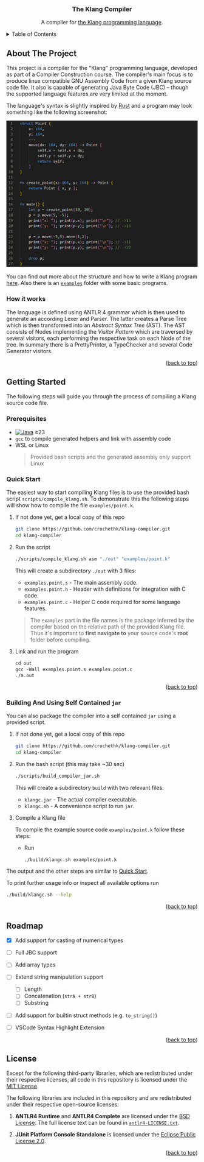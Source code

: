 <!-- This readme was created based on https://github.com/othneildrew/Best-README-Template -->
<a id="readme-top"></a>

<h3 align="center">The Klang Compiler</h3>

  <p align="center">
    A compiler for <a href="the-klang-language.md">the Klang programming language</a>.
  </p>
</div>

<!-- TABLE OF CONTENTS -->
<details>
  <summary>Table of Contents</summary>
  <ol>
    <li>
      <a href="#about-the-project">About The Project</a>
    </li>
    <li>
      <a href="#how-it-works">How it works</a>
    </li>
    <li>
      <a href="#getting-started">Getting Started</a>
      <ul>
        <li><a href="#prerequisites">Prerequisites</a></li>
        <li><a href="#quick-start">Quick Start</a></li>
        <li><a href="#building-and-using-self-contained-jar">Building And Using Self Contained Jar</a></li>
      </ul>
    </li>
    <!-- <li><a href="#usage">Usage</a></li> -->
    <li><a href="#roadmap">Roadmap</a></li>
    <li><a href="#license">License</a></li>
    <!-- <li><a href="#contact">Contact</a></li> -->
  </ol>
</details>


<!-- ABOUT THE PROJECT -->
## About The Project

This project is a compiler for the "Klang" programming language, developed as 
part of a Compiler Construction course.
The compiler's main focus is to produce linux compatible GNU Assembly Code from 
a given Klang source code file. It also is capable of generating Java Byte Code 
(JBC) – though the supported language features are very limited at the moment. 

The language's syntax is slightly inspired by [Rust](https://www.rust-lang.org) 
and a program may look something like the following screenshot:

![Example Klang Program][product-screenshot]

You can find out more about the structure and how to write a Klang program 
[here](the-klang-language.md). Also there is an [`examples`](examples/) folder
with some basic programs.

### How it works
The language is defined using ANTLR 4 grammar which is then used to generate
an according Lexer and Parser. The latter creates a Parse Tree which is
then transformed into an *Abstract Syntax Tree* (AST). The AST consists of Nodes
implementing the *Visitor Pattern* which are traversed by several visitors, each
performing the respective task on each Node of the tree.
In summary there is a PrettyPrinter, a TypeChecker and several Code Generator
visitors.

<p align="right">(<a href="#readme-top">back to top</a>)</p>



<!-- GETTING STARTED -->
## Getting Started
The following steps will guide you through the process of compiling a Klang source
code file.

### Prerequisites
* [![Java][Java]][Java-url] ≥23
* `gcc` to compile generated helpers and link with assembly code
* WSL or Linux 
    > Provided bash scripts and the generated assembly only support Linux

### Quick Start
The easiest way to start compiling Klang files is to use the provided bash
script `scripts/compile_klang.sh`.
To demonstrate this the following steps will show how to compile the file
`examples/point.k`.

1. If not done yet, get a local copy of this repo
    ```sh
    git clone https://github.com/crochethk/klang-compiler.git
    cd klang-compiler
    ```

2. Run the script
    ```sh
    ./scripts/compile_klang.sh asm "./out" "examples/point.k"
    ```
    This will create a subdirectory `./out` with 3 files:
    - `examples.point.s` - The main assembly code.
    - `examples.point.h` - Header with definitions for integration with C code.
    - `examples.point.c` - Helper C code required for some language features.

    > The `examples` part in the file names is the package inferred by the
        compiler based on the relative path of the provided Klang file.
        Thus it's important to **first navigate to** your source code's **root** 
        folder before compiling.

3. Link and run the program
    ```
    cd out
    gcc -Wall examples.point.s examples.point.c
    ./a.out
    ```
<p align="right">(<a href="#readme-top">back to top</a>)</p>

### Building And Using Self Contained `jar`
You can also package the compiler into a self contained `jar` using a provided
script.
1. If not done yet, get a local copy of this repo
    ```sh
    git clone https://github.com/crochethk/klang-compiler.git
    cd klang-compiler
    ```

2. Run the bash script (this may take ~30 sec)
    ```sh
    ./scripts/build_compiler_jar.sh
    ```
    This will create a subdirectory `build` with two relevant files:
    - `klangc.jar` - The actual compiler executable.
    - `klangc.sh` - A convenience script to run `jar`.

3. Compile a Klang file

    To compile the example source code `examples/point.k` follow these steps:
    - Run
        ```sh
        ./build/klangc.sh examples/point.k
        ```
The output and the other steps are similar to [Quick Start](#quick-start).

To print further usage info or inspect all available options run
```sh
./build/klangc.sh --help
```

<p align="right">(<a href="#readme-top">back to top</a>)</p>




<!-- ROADMAP -->
## Roadmap

- [x] Add support for casting of numerical types
- [ ] Full JBC support
- [ ] Add array types
- [ ] Extend string manipulation support
    - [ ] Length
    - [ ] Concatenation (`strA + strB`)
    - [ ] Substring
- [ ] Add support for builtin struct methods (e.g. `to_string()`)
- [ ] VSCode Syntax Highlight Extension


<p align="right">(<a href="#readme-top">back to top</a>)</p>




<!-- LICENSE -->
## License

Except for the following third-party libraries, which are redistributed under 
their respective licenses, all code in this repository is licensed under the
[MIT License](LICENSE).

The following libraries are included in this repository and are redistributed 
under their respective open-source licenses:

1. **ANTLR4 Runtime** and **ANTLR4 Complete** are licensed under the 
[BSD License](https://opensource.org/licenses/BSD-3-Clause).
    The full license text can be found in [`antlr4-LICENSE.txt`](lib/antlr4-LICENSE.txt).

2. **JUnit Platform Console Standalone** is licensed under the 
[Eclipse Public License 2.0](https://www.eclipse.org/legal/epl-2.0/).


<p align="right">(<a href="#readme-top">back to top</a>)</p>


<!-- MARKDOWN LINKS & IMAGES -->
<!-- https://www.markdownguide.org/basic-syntax/#reference-style-links -->
[contributors-shield]: https://img.shields.io/github/contributors/crochethk/klang-compiler.svg?style=for-the-badge
[contributors-url]: https://github.com/crochethk/klang-compiler/graphs/contributors
[forks-shield]: https://img.shields.io/github/forks/crochethk/klang-compiler.svg?style=for-the-badge
[forks-url]: https://github.com/crochethk/klang-compiler/network/members
[stars-shield]: https://img.shields.io/github/stars/crochethk/klang-compiler.svg?style=for-the-badge
[stars-url]: https://github.com/crochethk/klang-compiler/stargazers
[issues-shield]: https://img.shields.io/github/issues/crochethk/klang-compiler.svg?style=for-the-badge
[issues-url]: https://github.com/crochethk/klang-compiler/issues
[license-shield]: https://img.shields.io/github/license/crochethk/klang-compiler.svg?style=for-the-badge
[license-url]: https://github.com/crochethk/klang-compiler/blob/master/LICENSE.txt
[product-screenshot]: images/code-screenshot.png
[C-badge]: https://img.shields.io/badge/C-00599C?logo=c&logoColor=white
[Java]: https://img.shields.io/badge/JDK-%23ED8B00.svg?logo=openjdk&logoColor=white
[Java-url]: https://openjdk.org/
[Antlr4]: https://img.shields.io/badge/Antlr_4-0
[Antlr-url]: https://www.antlr.org
